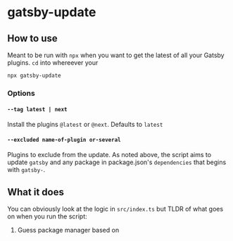 # gatsby-update

## How to use

Meant to be run with `npx` when you want to get the latest of all your Gatsby plugins. `cd` into whereever your

```
npx gatsby-update
```

### Options

#### `--tag latest | next`

Install the plugins `@latest` or `@next`. Defaults to `latest`

#### `--excluded name-of-plugin or-several`

Plugins to exclude from the update. As noted above, the script aims to update `gatsby` and any package in package.json's `dependencies` that begins with `gatsby-`.

## What it does

You can obviously look at the logic in `src/index.ts` but TLDR of what goes on when you run the script:

1. Guess package manager based on
